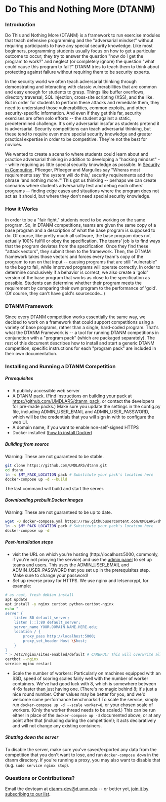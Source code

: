 # Do This and Nothing More (DTANM)
### Introduction
Do This and Nothing More (DTANM) is a framework to run exercise modules that teach defensive programming and the "adversarial mindset" without requiring participants to have any special security knowledge.  Like most beginners, programming students usually focus on how to get a particular outcome to occur; they try to answer the question "how do I get the program to work?" and neglect (or completely ignore) the question "what could cause this program to fail?" DTANM tries to teach them to think about protecting against failure without requiring them to be security experts.

In the security world we often teach adversarial thinking through demonstrating and interacting with classic vulnerabilities that are common and easy enough for students to grasp. Things like buffer overflows, directory traversal, SQL injection, cross-site scripting (XSS), and the like. But in order for students to perform these attacks and remediate them, they need to understand those vulnerabilities, common exploits, and other security-specific information. And even if they get this far, security exercises are often solo efforts -- the student against a static, predetermined challenge. It's only adversarial insofar as students pretend it is adversarial. Security competitions can teach adversarial thinking, but these tend to require even more special security knowledge and greater practical expertise in order to be competitive. They're not the best for novices.

We wanted to create a scenario where students could learn about and practice adversarial thinking in addition to developing a "hacking mindset" -- while requiring as little special security knowledge as possible. In [Security in Computing](https://www.amazon.com/Security-Computing-5th-Charles-Pfleeger/dp/0134085043), Pfleeger, Pfleeger and Margulies say "Wheras most requirements say 'the system will do this,' security requirements add the phrase 'and nothing more.'" This got us thinking -- perhaps we can create scenarios where students adversarially test and debug each others' programs -- finding edge cases and situations where the program does not act as it should, but where they don't need special security knowledge.

### How it Works

In order to be a "fair fight," students need to be working on the same program. So, in DTANM competitions, teams are given the same copy of a base program and a description of what the base program is supposed to do. Of course, like pretty much all software, the base program does not actually 100% fulfill or obey the specification. The teams' job is to find ways that the program deviates from the specification. Once they find these "attack vectors", they submit them to the framework. Then, the DTNAM framework takes those vectors and forces every team's copy of the program to run on that input -- causing programs that are still "vulnerable" to the bug to fail, while improved programs will operate correctly. In order to determine conclusively if a behavior is correct, we also create a 'gold' version of the base program that works as close to the specification as possible. Students can determine whether their program meets the requirement by comparing their own program to the performance of 'gold'. (Of course, they can't have gold's sourcecode...)

### DTANM Framework

Since every DTANM competition works essentially the same way, we decided to work on a framework that could support competitions using a variety of base programs, rather than a single, hard-coded program. That's what the DTANM Framework is -- a tool for running DTANM competitions in conjunction with a "program pack" (which are packaged separately). The rest of this document describes how to install and start a generic DTANM competition; specific instructions for each "program pack" are included in their own documentation. 

### Installing and Running a DTANM Competition

##### Prerequisites
* A publicly accessible web server
* A DTANM pack. (Find instructions on building your pack at
  https://github.com/UMDLARS/dtanm_pack, or contact the developers for pre-made
  packs.) Make sure you update the settings in the config.py file, including
  ADMIN_USER_EMAIL and ADMIN_USER_PASSWORD, which will be the credentials that
  you will sign in with to configure the web UI.
* A domain name, if you want to enable non-self-signed HTTPS
* Docker installed ([how to install Docker](https://github.com/wsargent/docker-cheat-sheet#installation))

##### Building from source
Warning: These are not guaranteed to be stable.
```bash
git clone https://github.com/UMDLARS/dtanm.git
cd dtanm
ln -s $MY_PACK_LOCATION pack # Substitute your pack's location here
docker-compose up -d --build
```
The last command will build and start the server.

##### Downloading prebuilt Docker images
Warning: These are not guaranteed to be up to date.
```bash
wget -O docker-compose.yml https://raw.githubusercontent.com/UMDLARS/dtanm/master/docker-compose-prebuilt.yml
ln -s $MY_PACK_LOCATION pack # Substitute your pack's location here
docker-compose up -d
```

##### Post-installation steps
* visit the URL on which you're hosting (http://localhost:5000, commonly, if you're
  not proxying the service) and use the [admin panel](http://localhost:5000/admin)
  to set up teams and users. This uses the ADMIN_USER_EMAIL and ADMIN_USER_PASSWORD
  that you set up in the prerequisites step. Make sure to change your password!
* Set up reverse proxy for HTTPS. We use nginx and letsencrypt, for example:
```bash
# as root, fresh debian install
apt update
apt install -y nginx certbot python-certbot-nginx
echo "
server {
    listen 80 default_server;
    listen [::]:80 default_server;
    server_name YOUR.DOMAIN.NAME.HERE.edu;
    location / {
        proxy_pass http://localhost:5000;
        proxy_set_header Host \$host;
    }
}
" > /etc/nginx/sites-enabled/default # CAREFUL! This will overwrite all your existing nginx config!
certbot --nginx
service nginx restart
```
* Scale the number of workers: Particularly on machines equipped with an SSD,
  speed of scoring scales fairly well with the number of worker containers.
  We've had good luck with 8, which is somewhere between 4-6x faster than just
  having one. (There's no magic behind 8; it's just a nice round number. Other
  values may be better for you, and we'd welcome some performance benchmarks!)
  To scale the service, simply run `docker-compose up -d --scale worker=8`, or
  your chosen scale of workers. (Only the worker thread needs to be scaled.)
  This can be run either in place of the `docker-compose up -d` documented
  above, or at any point after that (including during the competition!); it
  acts declaratively and will not change any existing containers.

##### Shutting down the server
To disable the server, make sure you've saved/exported any data from the
competition that you don't want to lose, and run `docker-compose down` in
the dtanm directory. If you're running a proxy, you may also want to disable
that (e.g. `sudo service nginx stop`).

### Questions or Contributions?
Email the devteam at <dtanm-dev@d.umn.edu> -- or better yet, [join it by subscribing to our list](https://groups.google.com/a/d.umn.edu/forum/#!forum/dtanm-dev).

